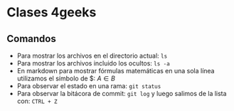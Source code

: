 # Clases 4geeks
## Comandos
- Para mostrar los archivos en el directorio actual: `ls`
- Para mostrar los archivos incluido los ocultos: `ls -a`
- En markdown para mostrar fórmulas matemáticas en una sola línea utilizamos el símbolo de $: $A \in B$
- Para observar el estado en una rama: `git status`
- Para observar la bitácora de commit: `git log` y luego salimos de la lista con: `CTRL + Z`